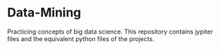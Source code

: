 # Data-Mining
Practicing concepts of big data science.
This repository contains jypiter files and the equivalent python files of the projects.
